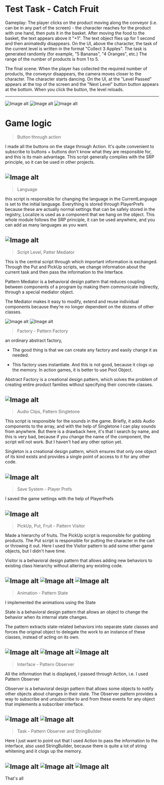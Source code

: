 # Test Task - Catch Fruit
Gameplay: The player clicks on the product moving along the conveyor (i.e. can be in 
any part of the screen) - the character reaches for the product with one hand, then 
puts it in the basket. After moving the food to the basket, the text appears above it 
"+1". The text object flies up for 1 second and then animatedly disappears.
On the UI, above the character, the task of the current level is written in the format 
"Collect 3 Apples". The task is generated randomly (for example, "5 Bananas", "4
Oranges", etc.) The range of the number of products is from 1 to 5.

The final scene: When the player has collected the required number of products, the conveyor disappears, 
the camera moves closer to the character. The character starts dancing. On the UI, at the 
"Level Passed" appears at the top of the screen and the "Next Level" button 
button appears at the bottom. When you click the button, the level reloads.

---
![Image alt](https://github.com/SinlessDevil/Test_Task_Catch_Fruit/blob/fixed/Screenshots%20For%20ReadMeFile/GamePlay_1.png)
![Image alt](https://github.com/SinlessDevil/Test_Task_Catch_Fruit/blob/fixed/Screenshots%20For%20ReadMeFile/GamePlay_2.png)
![Image alt](https://github.com/SinlessDevil/Test_Task_Catch_Fruit/blob/fixed/Screenshots%20For%20ReadMeFile/GamePlay_3.png)
# Game logic
>Button through action

I made all the buttons on the stage through Action. It's quite convenient to subscribe to buttons + buttons don't know what they are responsible for, and this is its main advantage. This script generally complies with the SRP principle, so it can be used in other projects.

![Image alt](https://github.com/SinlessDevil/Test_Task_Catch_Fruit/blob/fixed/Screenshots%20For%20ReadMeFile/Button_Event.png)
---
>Language

this script is responsible for changing the language in the CurrentLanguage is set to the initial language. Everything is stored through PlayerPrefs because these are actually normal settings that can be safely stored in the registry, Localize is used as a component that we hang on the object. This whole module follows the SRP principle, it can be used anywhere, and you can add as many languages as you want.

![Image alt](https://github.com/SinlessDevil/Test_Task_Catch_Fruit/blob/fixed/Screenshots%20For%20ReadMeFile/Language.png)
---
>Script Level, Patter Mediator

This is the central script through which important information is exchanged. Through the Put and PickUp scripts, we change information about the current task and then pass the information to the Interface.

Pattern Mediator is a behavioral design pattern that reduces coupling between components of a program by making them communicate indirectly, through a special mediator object.

The Mediator makes it easy to modify, extend and reuse individual components because they’re no longer dependent on the dozens of other classes.

![Image alt](https://github.com/SinlessDevil/Test_Task_Catch_Fruit/blob/fixed/Screenshots%20For%20ReadMeFile/Patten_Mediator_1.png)
![Image alt](https://github.com/SinlessDevil/Test_Task_Catch_Fruit/blob/fixed/Screenshots%20For%20ReadMeFile/Patten_Mediator_1.png)
>Factory - Pattern Factory

an ordinary abstract factory,
+ The good thing is that we can create any factory and easily change it as needed.
- This factory uses instantiate. And this is not good, because it clogs up the memory. 
In action games, it is better to use Pool Object.

Abstract Factory is a creational design pattern, which solves the problem of creating entire product families without specifying their concrete classes.

![Image alt](https://github.com/SinlessDevil/Test_Task_Catch_Fruit/blob/fixed/Screenshots%20For%20ReadMeFile/Pattern_Factory.png)
---
>Audio Clips, Pattern Singletone

This script is responsible for the sounds in the game. Briefly, it adds Audio components to the array, and with the help of Singletone I can play sounds from anywhere. But there is a drawback here, it's that I search by name, and this is very bad, because if you change the name of the component, the script will not work. But I haven't had any other option yet.

Singleton is a creational design pattern, which ensures that only one object of its kind exists and provides a single point of access to it for any other code.

![Image alt](https://github.com/SinlessDevil/Test_Task_Catch_Fruit/blob/fixed/Screenshots%20For%20ReadMeFile/Pattern_Singletone.png)
---
>Save System - Player Prefs

I saved the game settings with the help of PlayerPrefs

![Image alt](https://github.com/SinlessDevil/Test_Task_Catch_Fruit/blob/fixed/Screenshots%20For%20ReadMeFile/Player_Prefs.png)
---
>PickUp, Put, Fruit - Pattern Visitor

Made a hierarchy of fruits.
The PickUp script is responsible for grabbing products.
The Put script is responsible for putting the character in the cart or throwing it out.
Here I used the Visitor pattern to add some other game objects, but I didn't have time.

Visitor is a behavioral design pattern that allows adding new behaviors to existing class hierarchy without altering any existing code.

![Image alt](https://github.com/SinlessDevil/Test_Task_Catch_Fruit/blob/fixed/Screenshots%20For%20ReadMeFile/Pattern_Visitor_1.png)
![Image alt](https://github.com/SinlessDevil/Test_Task_Catch_Fruit/blob/fixed/Screenshots%20For%20ReadMeFile/Pattern_Visitor_2.png)
![Image alt](https://github.com/SinlessDevil/Test_Task_Catch_Fruit/blob/fixed/Screenshots%20For%20ReadMeFile/Pattern_Visitor_3.png)
---
>Animation - Pattern State

I implemented the animations using the State

State is a behavioral design pattern that allows an object to change the behavior when its internal state changes.

The pattern extracts state-related behaviors into separate state classes and forces the original object to delegate the work to an instance of these classes, instead of acting on its own.

![Image alt](https://github.com/SinlessDevil/Test_Task_Catch_Fruit/blob/fixed/Screenshots%20For%20ReadMeFile/Pattern_State_1.png)
![Image alt](https://github.com/SinlessDevil/Test_Task_Catch_Fruit/blob/fixed/Screenshots%20For%20ReadMeFile/Pattern_State_1.png)
![Image alt](https://github.com/SinlessDevil/Test_Task_Catch_Fruit/blob/fixed/Screenshots%20For%20ReadMeFile/Pattern_State_1.png)
---
>Interface - Pattern Observer

All the information that is displayed, I passed through Action, i.e. I used Pattern Observer

Observer is a behavioral design pattern that allows some objects to notify other objects about changes in their state.
The Observer pattern provides a way to subscribe and unsubscribe to and from these events for any object that implements a subscriber interface.

![Image alt](https://github.com/SinlessDevil/Test_Task_Catch_Fruit/blob/fixed/Screenshots%20For%20ReadMeFile/Pattern_Observer_1.png)
![Image alt](https://github.com/SinlessDevil/Test_Task_Catch_Fruit/blob/fixed/Screenshots%20For%20ReadMeFile/Pattern_Observer_1.png)
---
>Task - Pattern Observer and StringBuilder

Here I just want to point out that I used Action to pass the information to the interface, also used StringBuilder, because there is quite a lot of string whitening and it clogs up the memory.

![Image alt](https://github.com/SinlessDevil/Test_Task_Catch_Fruit/blob/fixed/Screenshots%20For%20ReadMeFile/Pattern_Flyweight%2BObserver_1.png)
![Image alt](https://github.com/SinlessDevil/Test_Task_Catch_Fruit/blob/fixed/Screenshots%20For%20ReadMeFile/Pattern_Flyweight%2BObserver_2.png)
![Image alt](https://github.com/SinlessDevil/Test_Task_Catch_Fruit/blob/fixed/Screenshots%20For%20ReadMeFile/Pattern_Flyweight%2BObserver_3.png)
---

That's all
